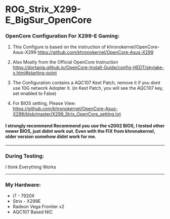 # ROG_Strix_X299-E_BigSur_OpenCore
<h3>OpenCore Configuration For X299-E Gaming:</h3>

1. This Configure is based on the instruction of khronokernel/OpenCore-Asus-X299
https://github.com/khronokernel/OpenCore-Asus-X299


2. Also Mostly from the Official OpenCore Instruction
https://dortania.github.io/OpenCore-Install-Guide/config-HEDT/skylake-x.html#starting-point


3. The Configuration contains a AQC107 Kext Patch, remove it if you dont use 10G network Adopter it.
(in Kext Patch, you will see the AQC107 key, set enabled to False)


4. For BIOS setting, Please View:
https://github.com/khronokernel/OpenCore-Asus-X299/blob/master/X299_Strix_OpenCore_setting.txt
<h4>I strongly recommend Recommend you use the v2002 BIOS, I tested other newer BIOS, just didnt work out.
Even with the FIX from khronokernel, older version somehow didnt work for me.</h4>

<hr>
<h3>During Testing:</h3>

I think Everything Works
<hr>

<h3>My Hardware:</h3>

* i7 - 7920X
* Strix - X299E
* Radeon Vega Frontier x2
* AQC107 Based NIC
